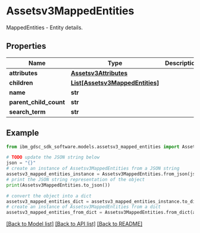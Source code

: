 # Assetsv3MappedEntities

MappedEntities - Entity details.

## Properties

Name | Type | Description | Notes
------------ | ------------- | ------------- | -------------
**attributes** | [**Assetsv3Attributes**](Assetsv3Attributes.md) |  | [optional] 
**children** | [**List[Assetsv3MappedEntities]**](Assetsv3MappedEntities.md) |  | [optional] 
**name** | **str** |  | [optional] 
**parent_child_count** | **str** |  | [optional] 
**search_term** | **str** |  | [optional] 

## Example

```python
from ibm_gdsc_sdk_software.models.assetsv3_mapped_entities import Assetsv3MappedEntities

# TODO update the JSON string below
json = "{}"
# create an instance of Assetsv3MappedEntities from a JSON string
assetsv3_mapped_entities_instance = Assetsv3MappedEntities.from_json(json)
# print the JSON string representation of the object
print(Assetsv3MappedEntities.to_json())

# convert the object into a dict
assetsv3_mapped_entities_dict = assetsv3_mapped_entities_instance.to_dict()
# create an instance of Assetsv3MappedEntities from a dict
assetsv3_mapped_entities_from_dict = Assetsv3MappedEntities.from_dict(assetsv3_mapped_entities_dict)
```
[[Back to Model list]](../README.md#documentation-for-models) [[Back to API list]](../README.md#documentation-for-api-endpoints) [[Back to README]](../README.md)


